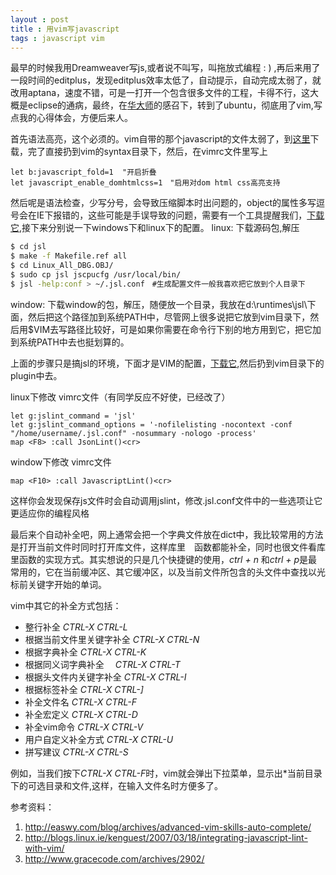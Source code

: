 ```yaml
---
layout : post 
title : 用vim写javascript
tags : javascript vim
---
```


最早的时候我用Dreamweaver写js,或者说不叫写，叫拖放式编程 : ) ,再后来用了一段时间的editplus，发现editplus效率太低了，自动提示，自动完成太弱了，就改用aptana，速度不错，可是一打开一个包含很多文件的工程，卡得不行，这大概是eclipse的通病，最终，在[华大师](http://bluehua.org/)的感召下，转到了ubuntu，彻底用了vim,写点我的心得体会，方便后来人。

首先语法高亮，这个必须的。vim自带的那个javascript的文件太弱了，到[这里](http://www.vim.org/scripts/script.php?script_id=1491 "vim js syntax")下载，完了直接扔到vim的syntax目录下，然后，在vimrc文件里写上

```vim
let b:javascript_fold=1  "开启折叠
let javascript_enable_domhtmlcss=1　"启用对dom html css高亮支持
```
然后呢是语法检查，少写分号，会导致压缩脚本时出问题的，object的属性多写逗号会在IE下报错的，这些可能是手误导致的问题，需要有一个工具提醒我们，[下载它](http://www.javascriptlint.com/download.htm),接下来分别说一下windows下和linux下的配置。
linux:
下载源码包,解压

```bash
$ cd jsl
$ make -f Makefile.ref all
$ cd Linux_All_DBG.OBJ/
$ sudo cp jsl jscpucfg /usr/local/bin/
$ jsl -help:conf > ~/.jsl.conf　#生成配置文件一般我喜欢把它放到个人目录下
```
window:
下载window的包，解压，随便放一个目录，我放在d:\runtimes\jsl\下面，然后把这个路径加到系统PATH中，尽管网上很多说把它放到vim目录下，然后用$VIM去写路径比较好，可是如果你需要在命令行下别的地方用到它，把它加到系统PATH中去也挺划算的。

上面的步骤只是搞jsl的环境，下面才是VIM的配置，[下载它](http://www.vim.org/scripts/script.php?script_id=2578#0.1),然后扔到vim目录下的plugin中去。

linux下修改 vimrc文件（有同学反应不好使，已经改了）

```vim
let g:jslint_command = 'jsl'
let g:jslint_command_options = '-nofilelisting -nocontext -conf "/home/username/.jsl.conf" -nosummary -nologo -process'
map <F8> :call JsonLint()<cr>
```

window下修改 vimrc文件

```vim
map <F10> :call JavascriptLint()<cr>
```
这样你会发现保存js文件时会自动调用jslint，修改.jsl.conf文件中的一些选项让它更适应你的编程风格

最后来个自动补全吧，网上通常会把一个字典文件放在dict中，我比较常用的方法是打开当前文件时同时打开库文件，这样库里　函数都能补全，同时也很文件看库里函数的实现方式。其实想说的只是几个快捷键的使用，*ctrl + n* 和*ctrl + p*是最常用的，它在当前缓冲区、其它缓冲区，以及当前文件所包含的头文件中查找以光标前关键字开始的单词。

vim中其它的补全方式包括：

* 整行补全                      _CTRL-X CTRL-L_
* 根据当前文件里关键字补全        _CTRL-X CTRL-N_
* 根据字典补全                  _CTRL-X CTRL-K_
* 根据同义词字典补全            　_CTRL-X CTRL-T_
* 根据头文件内关键字补全          _CTRL-X CTRL-I_
* 根据标签补全                    _CTRL-X CTRL-]_
* 补全文件名                      _CTRL-X CTRL-F_
* 补全宏定义                      _CTRL-X CTRL-D_
* 补全vim命令                     _CTRL-X CTRL-V_
* 用户自定义补全方式              _CTRL-X CTRL-U_
* 拼写建议                        _CTRL-X CTRL-S_

例如，当我们按下*CTRL-X CTRL-F*时，vim就会弹出下拉菜单，显示出*当前目录下的可选目录和文件,这样，在输入文件名时方便多了。

参考资料：

1. http://easwy.com/blog/archives/advanced-vim-skills-auto-complete/
2. http://blogs.linux.ie/kenguest/2007/03/18/integrating-javascript-lint-with-vim/
3. http://www.gracecode.com/archives/2902/
